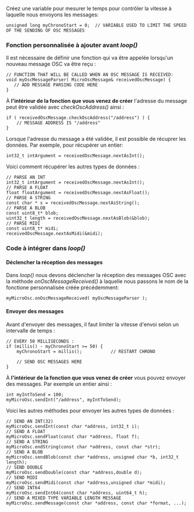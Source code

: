 Créez une variable pour mesurer le temps pour contrôler la vitesse à laquelle nous envoyons les messages:
```arduino
unsigned long myChronoStart = 0;  // VARIABLE USED TO LIMIT THE SPEED OF THE SENDING OF OSC MESSAGES
```


### Fonction personnalisée à ajouter avant *loop()*

Il est nécessaire de définir une fonction qui va être appelée lorsqu'un nouveau message OSC va être reçu :

```arduino
// FUNCTION THAT WILL BE CALLED WHEN AN OSC MESSAGE IS RECEIVED:
void myOscMessageParser( MicroOscMessage& receivedOscMessage) {
   // ADD MESSAGE PARSING CODE HERE
}
```


À **l'intérieur de la fonction que vous venez de créer** l'adresse du message peut être validée avec *checkOscAddress()* ainsi :
```arduino
if ( receivedOscMessage.checkOscAddress("/address") ) {
	// MESSAGE ADDRESS IS "/address"
}
```

Lorsque l'adresse du message a été validée, il est possible de récuprer les données. Par exemple, pour récupérer un entier:
```arduino
int32_t intArgument = receivedOscMessage.nextAsInt();
```

Voici comment récupérer les autres types de données :
```arduino
// PARSE AN INT
int32_t intArgument = receivedOscMessage.nextAsInt();
// PARSE A FLOAT
float floatArgument = receivedOscMessage.nextAsFloat();
// PARSE A STRING
const char * s = receivedOscMessage.nextAsString();
// PARSE A BLOB
const uint8_t* blob;
uint32_t length = receivedOscMessage.nextAsBlob(&blob);
// PARSE MIDI
const uint8_t* midi;
receivedOscMessage.nextAsMidi(&midi);

```

### Code à intégrer dans *loop()*

#### Déclencher la réception des messages

Dans *loop()* nous devons déclencher la réception des messages OSC avec la méthode *onOscMessageReceived()* à laquelle nous passons le nom de la fonctione personnalisée créée précédemment:
```arduino
myMicroOsc.onOscMessageReceived( myOscMessageParser );
```
#### Envoyer des messages

Avant d'envoyer des messages, il faut limiter la vitesse d'envoi selon un intervalle de temps :
```arduino
// EVERY 50 MILLISECONDS :
if (millis() - myChronoStart >= 50) {  
    myChronoStart = millis();           // RESTART CHRONO

    // SEND OSC MESSAGES HERE
}
```

À **l'intérieur de la fonction que vous venez de créer**  vous pouvez envoyer des messages. Par exemple un entier ainsi :
```arduino
int myIntToSend = 100;
myMicroOsc.sendInt("/address", myIntToSend);
```

Voici les autres méthodes pour envoyer les autres types de données :
```arduino
// SEND AN INT(32)
myMicroOsc.sendInt(const char *address, int32_t i);
// SEND A FLOAT
myMicroOsc.sendFloat(const char *address, float f);
// SEND A STRING
myMicroOsc.endString(const char *address, const char *str);
// SEND A BLOB
myMicroOsc.sendBlob(const char *address, unsigned char *b, int32_t length);
// SEND DOUBLE
myMicroOsc.sendDouble(const char *address,double d);
// SEND MIDI
myMicroOsc.sendMidi(const char *address,unsigned char *midi);
// SEND INT64
myMicroOsc.sendInt64(const char *address, uint64_t h);
// SEND A MIXED TYPE VARIABLE LENGTH MESSAGE
myMicroOsc.sendMessage(const char *address, const char *format, ...);

```